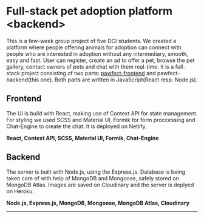# Full-stack pet adoption platform \<backend\> 


This is a few-week group project of five DCI students. We created a platform where people offering animals for adoption can connect with people who are interested in adoption without any intermediary, smooth, easy and fast. User can register, create an ad to offer a pet, browse the pet gallery, contact owners of pets and chat with them real-time.  It is a full-stack project consisting of two parts: [pawfect-frontend](https://github.com/dci-pawple/pawfect-frontend) and pawfect-backend(this one). Both parts are written in JavaScript(React resp. Node.js). 

## Frontend

The UI is build with React, making use of Context API for state management. For styling we used SCSS and Material UI, Formik for form proccessing and Chat-Engine to create the chat. It is deployed on Netlify.

**React, Context API, SCSS, Material UI, Formik, Chat-Engine**


## Backend

The server is built with Node.js, using the Express.js. Database is being taken care of with help of MongoDB and Mongoose, safely stored on MongoDB Atlas. Images are saved on Cloudinary and the server is deplyed on Heroku.

**Node.js, Express.js, MongoDB, Mongoose, MongoDB Atlas, Cloudinary**


-----------------------------------------------------------
